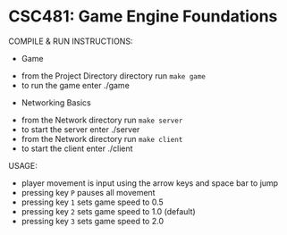 # CSC481: Game Engine Foundations

COMPILE & RUN INSTRUCTIONS: 

- Game
* from the Project Directory directory run `make game`
* to run the game enter ./game

- Networking Basics
* from the Network directory run `make server`
* to start the server enter ./server
* from the Network directory run `make client`
* to start the client enter ./client

USAGE:

* player movement is input using the arrow keys and space bar to jump
* pressing key `P` pauses all movement
* pressing key `1` sets game speed to 0.5
* pressing key `2` sets game speed to 1.0 (default)
* pressing key `3` sets game speed to 2.0

